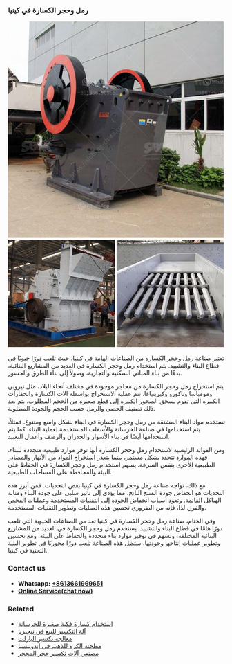<h3>رمل وحجر الكسارة في كينيا</h3><img src='1701850926.jpg' alt=''><p>تعتبر صناعة رمل وحجر الكسارة من الصناعات الهامة في كينيا، حيث تلعب دورًا حيويًا في قطاع البناء والتشييد. يتم استخدام رمل وحجر الكسارة في العديد من المشاريع البنائية، بدءًا من بناء المباني السكنية والتجارية، وصولاً إلى بناء الطرق والجسور.</p><p>يتم استخراج رمل وحجر الكسارة من محاجر موجودة في مختلف أنحاء البلاد، مثل نيروبي ومومباسا وناكورو وكيرينياغا. تتم عملية الاستخراج بواسطة آلات الكسارة والحفارات الكبيرة التي تقوم بسحق الصخور الكبيرة إلى قطع صغيرة من الحجم المطلوب. يتم بعد ذلك تصنيف الحصى والرمل حسب الحجم والجودة المطلوبة.</p><p>تستخدم مواد البناء المشتقة من رمل وحجر الكسارة في البناء بشكل واسع ومتنوع. فمثلاً، يتم استخدامها في صناعة الخرسانة والأسفلت المستخدمة لعملية البناء. كما يتم استخدامها أيضًا في بناء الأسوار والجدران والرصف وأعمال التعبيد.</p><p>ومن الفوائد الرئيسية لاستخدام رمل وحجر الكسارة أنها توفر موارد طبيعية متجددة للبناء. فهذه الموارد تتجدد بشكل مستمر، بينما يتعذر استخراج المواد من الأنهار والمصادر الطبيعية الأخرى بنفس السرعة. يسهم استخدام رمل وحجر الكسارة في الحفاظ على البيئة والمحافظة على المساحات الطبيعية.</p><p>مع ذلك، تواجه صناعة رمل وحجر الكسارة في كينيا بعض التحديات. فمن أبرز هذه التحديات هو انخفاض جودة المنتج الناتج، مما يؤدي إلى تأثير سلبي على جودة البناء ومتانة الهياكل القائمة. وتعود أسباب انخفاض الجودة إلى التقنيات المستخدمة وعمليات الفحص والفرز. لذا، فإنه من الضروري تحسين هذه العمليات وتطوير التقنيات المستخدمة.</p><p>وفي الختام، صناعة رمل وحجر الكسارة في كينيا تعد من الصناعات الحيوية التي تلعب دورًا هامًا في قطاع البناء والتشييد. يستخدم رمل وحجر الكسارة في العديد من المشاريع البنائية المختلفة، وتسهم في توفير موارد بناء متجددة والحفاظ على البيئة. ومع تحسين وتطوير عمليات إنتاجها وجودتها، ستظل هذه الصناعة تلعب دورًا محوريًا في تطوير البنية التحتية في كينيا.</p><h3>Contact us</h3><ul><li><strong>Whatsapp:&nbsp;<a href="https://wa.me/8613661969651">+8613661969651</a></strong></li><li><a href="https://swt.shibang-china.com/?git&amp;zhl&amp;رمل وحجر الكسارة في كينيا"><strong>Online Service(chat now)</strong></a></li></ul><h3>Related</h3><ul><li><a href='استخدام كسارة فكية صغيرة للخرسانة.md'>استخدام كسارة فكية صغيرة للخرسانة</a></li><li><a href='آلة التكسير للبيع في نيجيريا.md'>آلة التكسير للبيع في نيجيريا</a></li><li><a href='معالجة تكسير البازلت.md'>معالجة تكسير البازلت</a></li><li><a href='مطحنة الكرة للذهب في إندونيسيا.md'>مطحنة الكرة للذهب في إندونيسيا</a></li><li><a href='مصنعي آلات تكسير حجر المحجر.md'>مصنعي آلات تكسير حجر المحجر</a></li></ul>